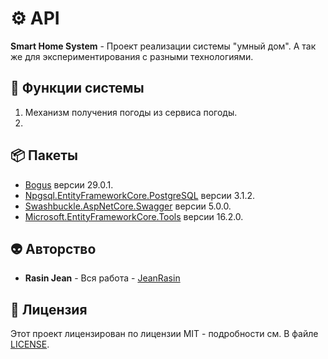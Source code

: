 # ⚙️ API
**Smart Home System** - Проект реализации системы "умный дом". А так же для экспериментирования с разными технологиями.

## 🧱 Функции системы
1. Механизм получения погоды из сервиса погоды.
2. 

## 📦 Пакеты
* [Bogus](https://github.com/bchavez/Bogus) версии 29.0.1.
* [Npgsql.EntityFrameworkCore.PostgreSQL](https://github.com/npgsql/efcore.pg) версии 3.1.2.
* [Swashbuckle.AspNetCore.Swagger](https://github.com/domaindrivendev/Swashbuckle.AspNetCore) версии 5.0.0.
* [Microsoft.EntityFrameworkCore.Tools](https://github.com/dotnet/efcore) версии 16.2.0.

## 👽 Авторство
 * **Rasin Jean** - Вся работа - [JeanRasin](https://github.com/JeanRasin)
 
## 📜 Лицензия
Этот проект лицензирован по лицензии MIT - подробности см. В файле [LICENSE](https://github.com/JeanRasin/SmartHouse/blob/master/LICENSE).
